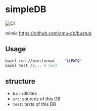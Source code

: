 # simpleDB

![CI](https://github.com/diohabara/simpleDB/workflows/CI/badge.svg)

mimic <https://github.com/cmu-db/bustub>

## Usage

```sh
bazel run //bin:format -- "${PWD}"
bazel test //... # test
```

## structure

- `bin`: utilities
- `src`: sources of this DB
- `test`: tests of this DB

